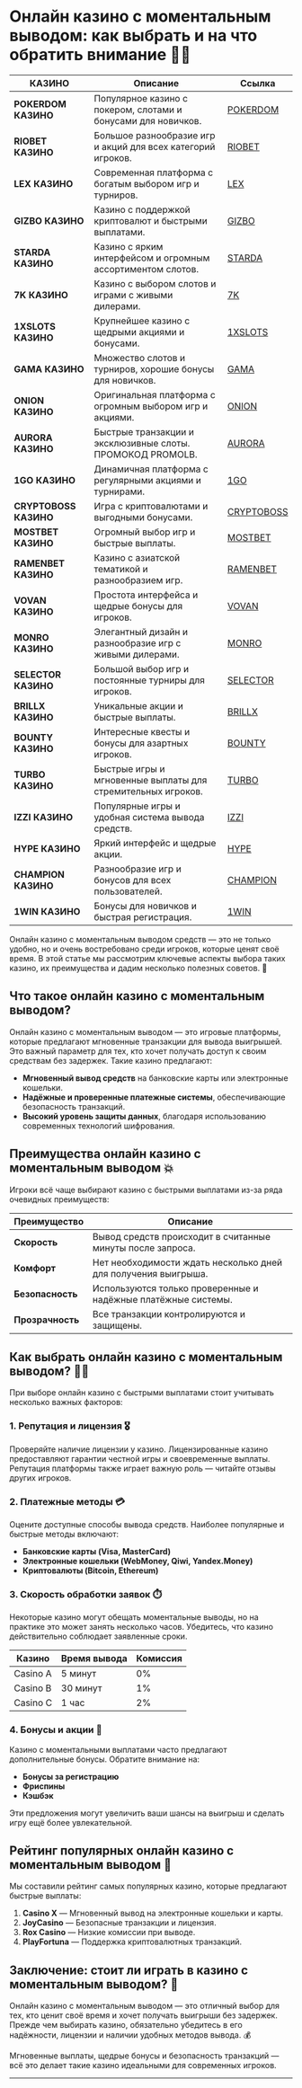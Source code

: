 # Онлайн казино с моментальным выводом: как выбрать и на что обратить внимание 🎰💸
| КАЗИНО          | Описание                                                                                   | Ссылка          |
|-----------------|--------------------------------------------------------------------------------------------|-----------------|
| **POKERDOM КАЗИНО**  | Популярное казино с покером, слотами и бонусами для новичков.                             | [POKERDOM](https://brandplay.link/Bxg7SC7H) |
| **RIOBET КАЗИНО**    | Большое разнообразие игр и акций для всех категорий игроков.                             | [RIOBET](https://brandplay.link/dtx89f2L) |
| **LEX КАЗИНО**       | Современная платформа с богатым выбором игр и турниров.                                  | [LEX](https://brandplay.link/2HFTmBc8) |
| **GIZBO КАЗИНО**     | Казино с поддержкой криптовалют и быстрыми выплатами.                                    | [GIZBO](https://gizbo-tea02.com/c8e962e89) |
| **STARDA КАЗИНО**    | Казино с ярким интерфейсом и огромным ассортиментом слотов.                              | [STARDA](https://brandplay.link/cpFQbWKn) |
| **7K КАЗИНО**        | Казино с выбором слотов и играми с живыми дилерами.                                      | [7K](https://brandplay.link/dd46bNgD) |
| **1XSLOTS КАЗИНО**   | Крупнейшее казино с щедрыми акциями и бонусами.                                          | [1XSLOTS](https://brandplay.link/R4xfxqdm) |
| **GAMA КАЗИНО**      | Множество слотов и турниров, хорошие бонусы для новичков.                                | [GAMA](https://brandplay.link/zrZpLFTP) |
| **ONION КАЗИНО**     | Оригинальная платформа с огромным выбором игр и акциями.                                 | [ONION](https://obclk001-2d.top/click?offer_id=986&partner_id=10542&landing_id=1798&utm_medium=affiliate&sub_1=oncasino3) |
| **AURORA КАЗИНО**    | Быстрые транзакции и эксклюзивные слоты. ПРОМОКОД PROMOLB.                               | [AURORA](https://10trafic-stat2.com/click/668546566bcc6313411604c7/6766/15114/subaccount?promocode=PROMOLB) |
| **1GO КАЗИНО**       | Динамичная платформа с регулярными акциями и турнирами.                                  | [1GO](https://1go-ircp01.com/ce015f410) |
| **CRYPTOBOSS КАЗИНО**| Игра с криптовалютами и выгодными бонусами.                                              | [CRYPTOBOSS](https://cryptobossc.online/d847bcfa9) |
| **MOSTBET КАЗИНО**   | Огромный выбор игр и быстрые выплаты.                                                    | [MOSTBET](https://ktbtis024ifqfn0mst.com/beQs) |
| **RAMENBET КАЗИНО**  | Казино с азиатской тематикой и разнообразием игр.                                        | [RAMENBET](https://get.saltyram.com/ru/registration?apkpop=0&partner=p24970p3296034p5526) |
| **VOVAN КАЗИНО**     | Простота интерфейса и щедрые бонусы для игроков.                                         | [VOVAN](https://vovan.site/d098ab058) |
| **MONRO КАЗИНО**     | Элегантный дизайн и разнообразие игр с живыми дилерами.                                  | [MONRO](https://mnr-ircp01.com/c3ce72a2c) |
| **SELECTOR КАЗИНО**  | Большой выбор игр и постоянные турниры для игроков.                                      | [SELECTOR](https://gosel.vc/SELVK) |
| **BRILLX КАЗИНО**    | Уникальные акции и быстрые выплаты.                                                      | [BRILLX](https://brillx.run/BRIVK) |
| **BOUNTY КАЗИНО**    | Интересные квесты и бонусы для азартных игроков.                                         | [BOUNTY](https://bounty-casino.de/BOVK) |
| **TURBO КАЗИНО**     | Быстрые игры и мгновенные выплаты для стремительных игроков.                             | [TURBO](https://turbo-casino.cc/TURVK) |
| **IZZI КАЗИНО**      | Популярные игры и удобная система вывода средств.                                        | [IZZI](https://izzi-fr03.com/ca7c8a7b7) |
| **HYPE КАЗИНО**      | Яркий интерфейс и щедрые акции.                                                          | [HYPE](https://hypekaz.com/dc2f44ad0) |
| **CHAMPION КАЗИНО**  | Разнообразие игр и бонусов для всех пользователей.                                       | [CHAMPION](https://champcasino.ink/pobeda/doa-hats?p80412p305331p112c) |
| **1WIN КАЗИНО**      | Бонусы для новичков и быстрая регистрация.                                               | [1WIN](https://brandplay.link/6F5VqbyZ) |

Онлайн казино с моментальным выводом средств — это не только удобно, но и очень востребовано среди игроков, которые ценят своё время. В этой статье мы рассмотрим ключевые аспекты выбора таких казино, их преимущества и дадим несколько полезных советов. 🎯 

## Что такое онлайн казино с моментальным выводом?

Онлайн казино с моментальным выводом — это игровые платформы, которые предлагают мгновенные транзакции для вывода выигрышей. Это важный параметр для тех, кто хочет получать доступ к своим средствам без задержек. Такие казино предлагают:

- **Мгновенный вывод средств** на банковские карты или электронные кошельки.
- **Надёжные и проверенные платежные системы**, обеспечивающие безопасность транзакций.
- **Высокий уровень защиты данных**, благодаря использованию современных технологий шифрования.

## Преимущества онлайн казино с моментальным выводом 💥

Игроки всё чаще выбирают казино с быстрыми выплатами из-за ряда очевидных преимуществ:

| Преимущество | Описание |
|--------------|----------|
| **Скорость** | Вывод средств происходит в считанные минуты после запроса. |
| **Комфорт** | Нет необходимости ждать несколько дней для получения выигрыша. |
| **Безопасность** | Используются только проверенные и надёжные платёжные системы. |
| **Прозрачность** | Все транзакции контролируются и защищены. |

## Как выбрать онлайн казино с моментальным выводом? 🕵️‍♂️

При выборе онлайн казино с быстрыми выплатами стоит учитывать несколько важных факторов:

### 1. Репутация и лицензия 🎖️

Проверяйте наличие лицензии у казино. Лицензированные казино предоставляют гарантии честной игры и своевременные выплаты. Репутация платформы также играет важную роль — читайте отзывы других игроков.

### 2. Платежные методы 💳

Оцените доступные способы вывода средств. Наиболее популярные и быстрые методы включают:

- **Банковские карты (Visa, MasterCard)**
- **Электронные кошельки (WebMoney, Qiwi, Yandex.Money)**
- **Криптовалюты (Bitcoin, Ethereum)**

### 3. Скорость обработки заявок ⏱️

Некоторые казино могут обещать моментальные выводы, но на практике это может занять несколько часов. Убедитесь, что казино действительно соблюдает заявленные сроки.

| Казино | Время вывода | Комиссия |
|--------|--------------|----------|
| Casino A | 5 минут | 0% |
| Casino B | 30 минут | 1% |
| Casino C | 1 час | 2% |

### 4. Бонусы и акции 🎁

Казино с моментальными выплатами часто предлагают дополнительные бонусы. Обратите внимание на:

- **Бонусы за регистрацию**
- **Фриспины**
- **Кэшбэк**

Эти предложения могут увеличить ваши шансы на выигрыш и сделать игру ещё более увлекательной.

## Рейтинг популярных онлайн казино с моментальным выводом 🚀

Мы составили рейтинг самых популярных казино, которые предлагают быстрые выплаты:

1. **Casino X** — Мгновенный вывод на электронные кошельки и карты.
2. **JoyCasino** — Безопасные транзакции и лицензия.
3. **Rox Casino** — Низкие комиссии при выводе.
4. **PlayFortuna** — Поддержка криптовалютных транзакций.

## Заключение: стоит ли играть в казино с моментальным выводом? 🤔

Онлайн казино с моментальным выводом — это отличный выбор для тех, кто ценит своё время и хочет получать выигрыши без задержек. Прежде чем выбирать казино, обязательно убедитесь в его надёжности, лицензии и наличии удобных методов вывода. 💰 

Мгновенные выплаты, щедрые бонусы и безопасность транзакций — всё это делает такие казино идеальными для современных игроков.

---

